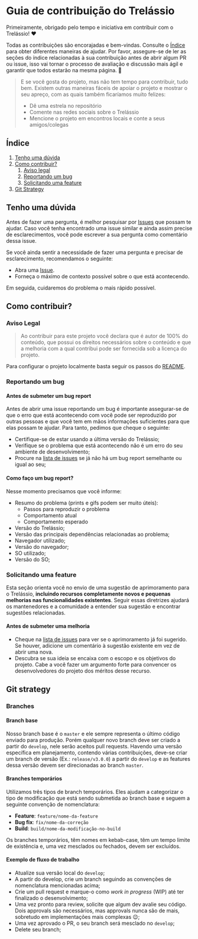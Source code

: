 <!-- omit in toc -->
# Guia de contribuição do Trelássio

Primeiramente, obrigado pelo tempo e iniciativa em contribuir com o Trelássio! ❤️


Todas as contribuições são encorajadas e bem-vindas. Consulte o [Índice](#Índice) para obter diferentes maneiras de ajudar. Por favor, assegure-se de ler as seções do índice relacionadas à sua contribuição antes de abrir algum PR ou issue, isso vai tornar o processo de avaliação e discussão mais ágil e garantir que todos estarão na mesma página. 🎉

> E se você gosta do projeto, mas não tem tempo para contribuir, tudo bem. Existem outras maneiras fáceis de apoiar o projeto e mostrar o seu apreço, com as quais também ficaríamos muito felizes:
> - Dê uma estrela no repositório
> - Comente nas redes sociais sobre o Trelássio
> - Mencione o projeto em encontros locais e conte a seus amigos/colegas

<!-- omit in toc -->
## Índice

1. [Tenho uma dúvida](#tenho-uma-dúvida)
1. [Como contribuir?](#como-contribuir)
   1. [Aviso legal](#aviso-legal)
   1. [Reportando um bug](#reportando-um-bug)
   1. [Solicitando uma feature](#solicitando-uma-feature)
1. [Git Strategy](#git-strategy)

## Tenho uma dúvida

Antes de fazer uma pergunta, é melhor pesquisar por [Issues](https://github.com/Sysvale/board/issues) que possam te ajudar. Caso você tenha encontrado uma issue similar e ainda assim precise de esclarecimentos, você pode escrever a sua pergunta como comentário dessa issue.

Se você ainda sentir a necessidade de fazer uma pergunta e precisar de esclarecimento, recomendamos o seguinte:

- Abra uma [Issue](https://github.com/Sysvale/board/issues/new).
- Forneça o máximo de contexto possível sobre o que está acontecendo.

Em seguida, cuidaremos do problema o mais rápido possível.

## Como contribuir?

### Aviso Legal
>  Ao contribuir para este projeto você declara que é autor de 100% do conteúdo, que possui os direitos necessários sobre o conteúdo e que a melhoria com a qual contribui pode ser fornecida sob a licença do projeto.

Para configurar o projeto localmente basta seguir os passos do [README](https://github.com/Sysvale/board/blob/develop/README.md).

### Reportando um bug

<!-- omit in toc -->
#### Antes de submeter um bug report

Antes de abrir uma issue reportando um bug é importante assegurar-se de que o erro que está acontecendo com você pode ser reproduzido por outras pessoas e que você tem em mãos informações suficientes para que elas possam te ajudar. Para tanto, pedimos que cheque o seguinte:

-   Certifique-se de estar usando a última versão do Trelássio;
-   Verifique se o problema que está acontecendo não é um erro do seu ambiente de desenvolvimento;
-   Procure na [lista de issues](https://github.com/Sysvale/board/issues) se já não há um bug report semelhante ou igual ao seu;

#### Como faço um bug report?

Nesse momento precisamos que você informe:

-   Resumo do problema (prints e gifs podem ser muito úteis):
    -   Passos para reproduzir o problema
    -   Comportamento atual
    -   Comportamento esperado
-   Versão do Trelássio;
-   Versão das principais dependências relacionadas ao problema;
-   Navegador utilizado;
-   Versão do navegador;
-   SO utilizado;
-   Versão do SO;

### Solicitando uma feature

Esta seção orienta você no envio de uma sugestão de aprimoramento para o Trelássio, **incluindo recursos completamente novos e pequenas melhorias nas funcionalidades existentes**. Seguir essas diretrizes ajudará os mantenedores e a comunidade a entender sua sugestão e encontrar sugestões relacionadas.

<!-- omit in toc -->
#### Antes de submeter uma melhoria

- Cheque na [lista de issues](https://github.com/Sysvale/board/issues) para ver se o aprimoramento já foi sugerido. Se houver, adicione um comentário à sugestão existente em vez de abrir uma nova.
- Descubra se sua ideia se encaixa com o escopo e os objetivos do projeto. Cabe a você fazer um argumento forte para convencer os desenvolvedores do projeto dos méritos desse recurso.

## Git strategy

### Branches

#### Branch base

Nosso branch base é o `master` e ele sempre representa o último código enviado para produção. Porém qualquer novo branch deve ser criado a partir do `develop`, nele serão aceitos pull requests. Havendo uma versão específica em planejamento, contendo várias contribuições, deve-se criar um branch de versão (Ex.: `release/v3.0.0`) a partir do `develop` e as features dessa versão devem ser direcionadas ao branch `master`.

#### Branches temporários

Utilizamos três tipos de branch temporários. Eles ajudam a categorizar o tipo de modificação que está sendo submetida ao branch base e seguem a seguinte convenção de nomenclatura:

-   **Feature**: `feature/nome-da-feature`
-   **Bug fix**: `fix/nome-da-correção`
-   **Build**: `build/nome-da-modificação-no-build`

Os branches temporários, têm nomes em kebab-case, têm um tempo limite de existência e, uma vez mesclados ou fechados, devem ser excluídos.

#### Exemplo de fluxo de trabalho

-   Atualize sua versão local do `develop`;
-   A partir do develop, crie um branch seguindo as convenções de nomenclatura mencionadas acima;
-   Crie um pull request e marque-o como _work in progress_ (WIP) até ter finalizado o desenvolvimento;
-   Uma vez pronto para review, solicite que algum dev avalie seu código. Dois approvals são necessários, mas approvals nunca são de mais, sobretudo em implementações mais complexas 😉;
-   Uma vez aprovado o PR, o seu branch será mesclado no `develop`;
-   Delete seu branch;

<br>
<br>

